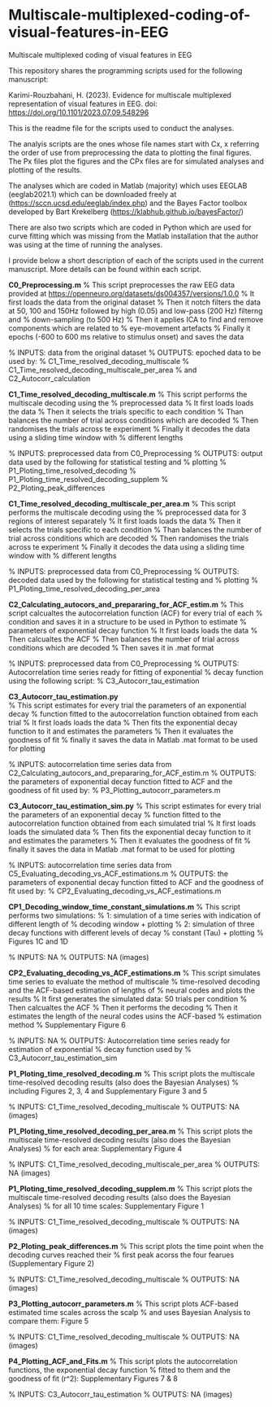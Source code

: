 # Multiscale-multiplexed-coding-of-visual-features-in-EEG
Multiscale multiplexed coding of visual features in EEG

This repository shares the programming scripts used for the following manuscript:

Karimi-Rouzbahani, H. (2023). Evidence for multiscale multiplexed representation of visual features in EEG. doi: https://doi.org/10.1101/2023.07.09.548296

This is the readme file for the scripts used to conduct the analyses.

The analyis scripts are the ones whose file names start with Cx, x referring the order of use from preprocessing the data to plotting the final figures. The Px files plot the figures and the CPx files are for simulated analyses and plotting of the results.

The analyses which are coded in Matlab (majority) which uses EEGLAB (eeglab2021.1) which can be downloaded freely at (https://sccn.ucsd.edu/eeglab/index.php) and the Bayes Factor toolbox developed by Bart Krekelberg (https://klabhub.github.io/bayesFactor/)

There are also two scripts which are coded in Python which are used for curve fitting which was missing from the Matlab installation that the author was using at the time of running the analyses.

I provide below a short description of each of the scripts used in the current manuscript. More details can be found within each script.


**C0_Preprocessing.m**
% This script preprocesses the raw EEG data provided at https://openneuro.org/datasets/ds004357/versions/1.0.0
   % It first loads the data from the original dataset
    % Then it notch filters the data at 50, 100 and 150Hz followed by high (0.05) and low-pass (200 Hz) filterng and
    % down-sampling (to 500 Hz)
    % Then it applies ICA to find and remove components which are related to
    % eye-movement artefacts
    % Finally it epochs (-600 to 600 ms relative to stimulus onset) and saves the data

 % INPUTS: data from the original dataset
% OUTPUTS: epoched data to be used by:
    % C1_Time_resolved_decoding_multiscale
    % C1_Time_resolved_decoding_multiscale_per_area
    % and C2_Autocorr_calculation


**C1_Time_resolved_decoding_multiscale.m**
% This script performs the multiscale decoding using the
% preprocessed data
    % It first loads loads the data
    % Then it selects the trials specific to each condition
    % Than balances the number of trial across conditions which are decoded
    % Then randomises the trials across te experiment
    % Finally it decodes the data using a sliding time window with
    % different lengths

% INPUTS: preprocessed data from C0_Preprocessing
% OUTPUTS: output data used by the following for statistical testing and
% plotting
    % P1_Ploting_time_resolved_decoding
    % P1_Ploting_time_resolved_decoding_supplem
    % P2_Ploting_peak_differences
    

**C1_Time_resolved_decoding_multiscale_per_area.m**
% This script performs the multiscale decoding using the
% preprocessed data for 3 regions of interest separately
    % It first loads loads the data
    % Then it selects the trials specific to each condition
    % Than balances the number of trial across conditions which are decoded
    % Then randomises the trials across te experiment
    % Finally it decodes the data using a sliding time window with
    % different lengths

% INPUTS: preprocessed data from C0_Preprocessing
% OUTPUTS: decoded data used by the following for statistical testing and
% plotting
    % P1_Ploting_time_resolved_decoding_per_area


**C2_Calculating_autocors_and_prepararing_for_ACF_estim.m**
    % This script calcualtes the autocorrelation function  (ACF) for every trial of each
% condition and saves it in a structure to be used in Python to estimate
% parameters of exponential decay function
    % It first loads loads the data
    % Then calcualtes the ACF
    % Then balances the number of trial across conditions which are decoded
    % Then saves it in .mat format 

% INPUTS: preprocessed data from C0_Preprocessing
% OUTPUTS: Autocorrelation time series ready for fitting of exponential
% decay function using the following script:
    % C3_Autocorr_tau_estimation


**C3_Autocorr_tau_estimation.py**    
% This script estimates for every trial the parameters of an exponential decay 
% function fitted to the autocorrelation function obtained from each trial
    % It first loads loads the data
    % Then fits the exponential decay function to it and estimates the parameters
    % Then it evaluates the goodness of fit
    % finally it saves the data in Matlab .mat format to be used for plotting

% INPUTS: autocorrelation time series data from C2_Calculating_autocors_and_prepararing_for_ACF_estim.m
% OUTPUTS: the parameters of exponential decay function fitted to ACF and the goodness of fit used by:
    % P3_Plotting_autocorr_parameters.m
    
    
**C3_Autocorr_tau_estimation_sim.py**
% This script estimates for every trial the parameters of an exponential decay 
% function fitted to the autocorrelation function obtained from each simulated trial
    % It first loads loads the simulated data
    % Then fits the exponential decay function to it and estimates the parameters
    % Then it evaluates the goodness of fit
    % finally it saves the data in Matlab .mat format to be used for plotting

% INPUTS: autocorrelation time series data from C5_Evaluating_decoding_vs_ACF_estimations.m
% OUTPUTS: the parameters of exponential decay function fitted to ACF and the goodness of fit used by:
    % CP2_Evaluating_decoding_vs_ACF_estimations.m

   
**CP1_Decoding_window_time_constant_simulations.m**
% This script performs two simulations:
    % 1: simulation of a time series with indication of different length of
    % decoding window + plotting
    % 2: simulation of three decay functions with different levels of decay
    % constant (Tau) + plotting
    % Figures 1C and 1D

% INPUTS: NA
% OUTPUTS: NA (images)


**CP2_Evaluating_decoding_vs_ACF_estimations.m**
% This script simulates time series to evaluate the method of multiscale 
% time-resolved decoding and the ACF-based estimation of lengths of
% neural codes and plots the results
    % It first generates the simulated data: 50 trials per condition
    % Then calcualtes the ACF
    % Then it performs the decoding 
    % Then it estimates the length of the neural codes usins the ACF-based
    % estimation method
    % Supplementary Figure 6

% INPUTS: NA
% OUTPUTS: Autocorrelation time series ready for estimation of exponential
% decay function used by
    % C3_Autocorr_tau_estimation_sim


**P1_Ploting_time_resolved_decoding.m**
% This script plots the multiscale time-resolved decoding results (also does the Bayesian Analyses)
% including Figures 2, 3, 4 and Supplementary Figure 3 and 5 

% INPUTS: C1_Time_resolved_decoding_multiscale
% OUTPUTS: NA (images)


**P1_Ploting_time_resolved_decoding_per_area.m**
% This script plots the multiscale time-resolved decoding results (also does the Bayesian Analyses)
% for each area: Supplementary Figure 4 

% INPUTS: C1_Time_resolved_decoding_multiscale_per_area
% OUTPUTS: NA (images)


**P1_Ploting_time_resolved_decoding_supplem.m**
% This script plots the multiscale time-resolved decoding results (also does the Bayesian Analyses)
% for all 10 time scales: Supplementary Figure 1

% INPUTS: C1_Time_resolved_decoding_multiscale
% OUTPUTS: NA (images)


**P2_Ploting_peak_differences.m**
% This script plots the time point when the decoding curves reached their
% first peak acorss the four fearues (Supplementary Figure 2)

% INPUTS: C1_Time_resolved_decoding_multiscale
% OUTPUTS: NA (images)


**P3_Plotting_autocorr_parameters.m**
% This script plots ACF-based estimated time scales across the scalp
% and uses Bayesian Analysis to compare them: Figure 5

% INPUTS: C1_Time_resolved_decoding_multiscale
% OUTPUTS: NA (images)


**P4_Plotting_ACF_and_Fits.m**
% This script plots the autocorrelation functions, the exponential decay function
% fitted to them and the goodness of fit (r^2): Supplementary Figures 7 & 8

% INPUTS: C3_Autocorr_tau_estimation
% OUTPUTS: NA (images)

